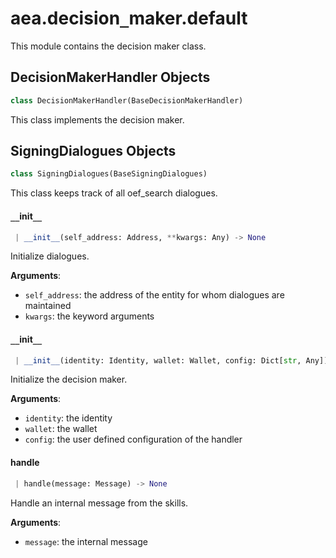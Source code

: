 <a name="aea.decision_maker.default"></a>
# aea.decision`_`maker.default

This module contains the decision maker class.

<a name="aea.decision_maker.default.DecisionMakerHandler"></a>
## DecisionMakerHandler Objects

```python
class DecisionMakerHandler(BaseDecisionMakerHandler)
```

This class implements the decision maker.

<a name="aea.decision_maker.default.DecisionMakerHandler.SigningDialogues"></a>
## SigningDialogues Objects

```python
class SigningDialogues(BaseSigningDialogues)
```

This class keeps track of all oef_search dialogues.

<a name="aea.decision_maker.default.DecisionMakerHandler.SigningDialogues.__init__"></a>
#### `__`init`__`

```python
 | __init__(self_address: Address, **kwargs: Any) -> None
```

Initialize dialogues.

**Arguments**:

- `self_address`: the address of the entity for whom dialogues are maintained
- `kwargs`: the keyword arguments

<a name="aea.decision_maker.default.DecisionMakerHandler.__init__"></a>
#### `__`init`__`

```python
 | __init__(identity: Identity, wallet: Wallet, config: Dict[str, Any]) -> None
```

Initialize the decision maker.

**Arguments**:

- `identity`: the identity
- `wallet`: the wallet
- `config`: the user defined configuration of the handler

<a name="aea.decision_maker.default.DecisionMakerHandler.handle"></a>
#### handle

```python
 | handle(message: Message) -> None
```

Handle an internal message from the skills.

**Arguments**:

- `message`: the internal message

